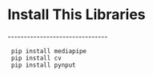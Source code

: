 <h1>Install This Libraries</h1>
-------------------------------

     pip install mediapipe
     pip install cv
     pip install pynput

